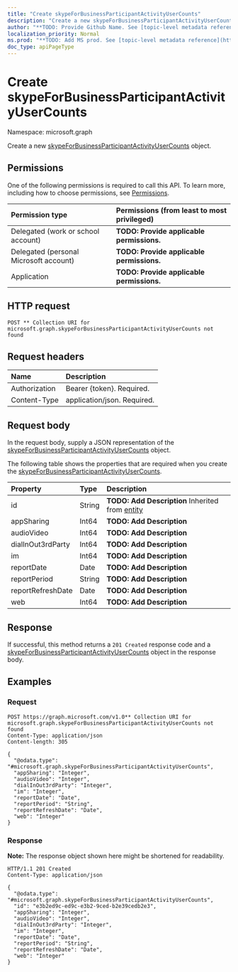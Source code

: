 ```yaml
---
title: "Create skypeForBusinessParticipantActivityUserCounts"
description: "Create a new skypeForBusinessParticipantActivityUserCounts object."
author: "**TODO: Provide Github Name. See [topic-level metadata reference](https://msgo.azurewebsites.net/add/document/guidelines/metadata.html#topic-level-metadata)**"
localization_priority: Normal
ms.prod: "**TODO: Add MS prod. See [topic-level metadata reference](https://msgo.azurewebsites.net/add/document/guidelines/metadata.html#topic-level-metadata)**"
doc_type: apiPageType
---
```


# Create skypeForBusinessParticipantActivityUserCounts
Namespace: microsoft.graph



Create a new [skypeForBusinessParticipantActivityUserCounts](../resources/skypeforbusinessparticipantactivityusercounts.md) object.

## Permissions
One of the following permissions is required to call this API. To learn more, including how to choose permissions, see [Permissions](/graph/permissions-reference).

|Permission type|Permissions (from least to most privileged)|
|:---|:---|
|Delegated (work or school account)|**TODO: Provide applicable permissions.**|
|Delegated (personal Microsoft account)|**TODO: Provide applicable permissions.**|
|Application|**TODO: Provide applicable permissions.**|

## HTTP request

<!-- {
  "blockType": "ignored"
}
-->
``` http
POST ** Collection URI for microsoft.graph.skypeForBusinessParticipantActivityUserCounts not found
```

## Request headers
|Name|Description|
|:---|:---|
|Authorization|Bearer {token}. Required.|
|Content-Type|application/json. Required.|

## Request body
In the request body, supply a JSON representation of the [skypeForBusinessParticipantActivityUserCounts](../resources/skypeforbusinessparticipantactivityusercounts.md) object.

The following table shows the properties that are required when you create the [skypeForBusinessParticipantActivityUserCounts](../resources/skypeforbusinessparticipantactivityusercounts.md).

|Property|Type|Description|
|:---|:---|:---|
|id|String|**TODO: Add Description** Inherited from [entity](../resources/entity.md)|
|appSharing|Int64|**TODO: Add Description**|
|audioVideo|Int64|**TODO: Add Description**|
|dialInOut3rdParty|Int64|**TODO: Add Description**|
|im|Int64|**TODO: Add Description**|
|reportDate|Date|**TODO: Add Description**|
|reportPeriod|String|**TODO: Add Description**|
|reportRefreshDate|Date|**TODO: Add Description**|
|web|Int64|**TODO: Add Description**|



## Response

If successful, this method returns a `201 Created` response code and a [skypeForBusinessParticipantActivityUserCounts](../resources/skypeforbusinessparticipantactivityusercounts.md) object in the response body.

## Examples

### Request
<!-- {
  "blockType": "request",
  "name": "create_skypeforbusinessparticipantactivityusercounts_from_"
}
-->
``` http
POST https://graph.microsoft.com/v1.0** Collection URI for microsoft.graph.skypeForBusinessParticipantActivityUserCounts not found
Content-Type: application/json
Content-length: 305

{
  "@odata.type": "#microsoft.graph.skypeForBusinessParticipantActivityUserCounts",
  "appSharing": "Integer",
  "audioVideo": "Integer",
  "dialInOut3rdParty": "Integer",
  "im": "Integer",
  "reportDate": "Date",
  "reportPeriod": "String",
  "reportRefreshDate": "Date",
  "web": "Integer"
}
```


### Response
**Note:** The response object shown here might be shortened for readability.
<!-- {
  "blockType": "response",
  "truncated": true,
  "@odata.type": "microsoft.graph.skypeForBusinessParticipantActivityUserCounts"
}
-->
``` http
HTTP/1.1 201 Created
Content-Type: application/json

{
  "@odata.type": "#microsoft.graph.skypeForBusinessParticipantActivityUserCounts",
  "id": "e3b2ed9c-ed9c-e3b2-9ced-b2e39cedb2e3",
  "appSharing": "Integer",
  "audioVideo": "Integer",
  "dialInOut3rdParty": "Integer",
  "im": "Integer",
  "reportDate": "Date",
  "reportPeriod": "String",
  "reportRefreshDate": "Date",
  "web": "Integer"
}
```

